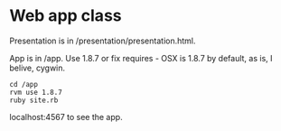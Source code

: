# Web app class

Presentation is in /presentation/presentation.html.

App is in /app. Use 1.8.7 or fix requires - OSX is 1.8.7 by default, as is, I belive, cygwin.

    cd /app
    rvm use 1.8.7
    ruby site.rb

localhost:4567 to see the app.
    
